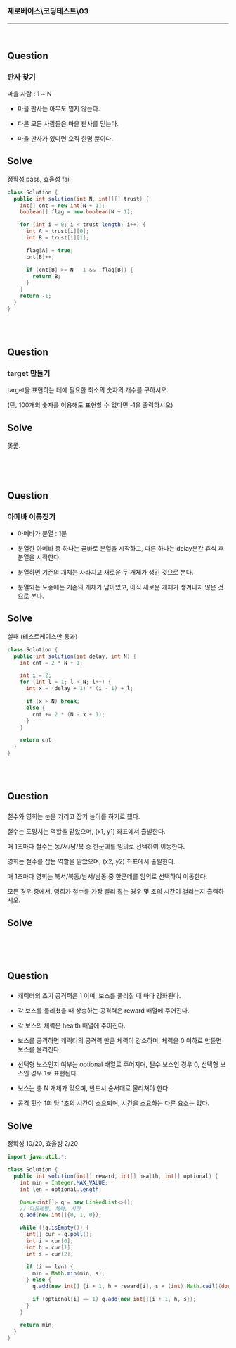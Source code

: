 ### 제로베이스\코딩테스트\03

---

<br/>

## Question

### 판사 찾기

마을 사람 : 1 ~ N

- 마을 판사는 아무도 믿지 않는다.

- 다른 모든 사람들은 마을 판사를 믿는다.

- 마을 판사가 있다면 오직 한명 뿐이다.

## Solve

정확성 pass, 효율성 fail

```java
class Solution {
  public int solution(int N, int[][] trust) {
    int[] cnt = new int[N + 1];
    boolean[] flag = new boolean[N + 1];

    for (int i = 0; i < trust.length; i++) {
      int A = trust[i][0];
      int B = trust[i][1];

      flag[A] = true;
      cnt[B]++;

      if (cnt[B] >= N - 1 && !flag[B]) {
        return B;
      }
    }
    return -1;
  }
}

```

<br/><br/>

## Question

### target 만들기

target을 표현하는 데에 필요한 최소의 숫자의 개수를 구하시오.

(단, 100개의 숫자를 이용해도 표현할 수 없다면 -1을 출력하시오)

## Solve

못풂.

```java

```

<br/><br/>

## Question

### 아메바 이름짓기

- 아메바가 분열 : 1분

- 분열한 아메바 중 하나는 곧바로 분열을 시작하고, 다른 하나는 delay분간 휴식 후 분열을 시작한다.

- 분열하면 기존의 개체는 사라지고 새로운 두 개체가 생긴 것으로 본다.

- 분열되는 도중에는 기존의 개체가 남아있고, 아직 새로운 개체가 생겨나지 않은 것으로 본다.

## Solve

실패 (테스트케이스만 통과)

```java
class Solution {
  public int solution(int delay, int N) {
    int cnt = 2 * N + 1;

    int i = 2;
    for (int l = 1; l < N; l++) {
      int x = (delay + 1) * (i - 1) + l;

      if (x > N) break;
      else {
        cnt += 2 * (N - x + 1);
      }
    }

    return cnt;
  }
}
```

<br/><br/>

## Question

###

철수와 영희는 눈을 가리고 잡기 놀이를 하기로 했다.

철수는 도망치는 역할을 맡았으며, (x1, y1) 좌표에서 출발한다.

매 1초마다 철수는 동/서/남/북 중 한군데를 임의로 선택하여 이동한다.

영희는 철수를 잡는 역할을 맡았으며, (x2, y2) 좌표에서 출발한다.

매 1초마다 영희는 북서/북동/남서/남동 중 한군데를 임의로 선택하여 이동한다.

모든 경우 중에서, 영희가 철수를 가장 빨리 잡는 경우 몇 초의 시간이 걸리는지 출력하시오.

## Solve

```java

```

<br/><br/>

## Question

###

- 캐릭터의 초기 공격력은 1 이며, 보스를 물리칠 때 마다 강화된다.

- 각 보스를 물리쳤을 때 상승하는 공격력은 reward 배열에 주어진다.

- 각 보스의 체력은 health 배열에 주어진다.

- 보스를 공격하면 캐릭터의 공격력 만큼 체력이 감소하며, 체력을 0 이하로 만들면 보스를 물리친다.

- 선택형 보스인지 여부는 optional 배열로 주어지며, 필수 보스인 경우 0, 선택형 보스인 경우 1로 표현된다.

- 보스는 총 N 개체가 있으며, 반드시 순서대로 물리쳐야 한다.

- 공격 횟수 1회 당 1초의 시간이 소요되며, 시간을 소요하는 다른 요소는 없다.

## Solve

정확성 10/20, 효율성 2/20

```java
import java.util.*;

class Solution {
  public int solution(int[] reward, int[] health, int[] optional) {
    int min = Integer.MAX_VALUE;
    int len = optional.length;

    Queue<int[]> q = new LinkedList<>();
    // 다음레벨, 체력, 시간
    q.add(new int[]{0, 1, 0});

    while (!q.isEmpty()) {
      int[] cur = q.poll();
      int i = cur[0];
      int h = cur[1];
      int s = cur[2];

      if (i == len) {
        min = Math.min(min, s);
      } else {
        q.add(new int[] {i + 1, h + reward[i], s + (int) Math.ceil((double) health[i] / h)});

        if (optional[i] == 1) q.add(new int[]{i + 1, h, s});
      }
    }

    return min;
  }
}
```
